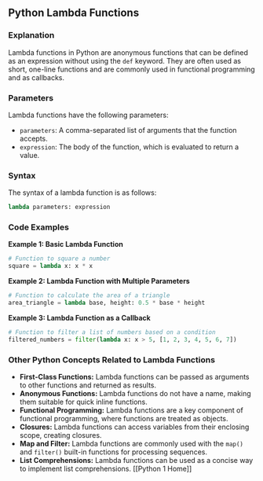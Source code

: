 ## Python Lambda Functions

### Explanation

Lambda functions in Python are anonymous functions that can be defined as an expression without using the `def` keyword. They are often used as short, one-line functions and are commonly used in functional programming and as callbacks.

### Parameters

Lambda functions have the following parameters:

* `parameters`: A comma-separated list of arguments that the function accepts.
* `expression`: The body of the function, which is evaluated to return a value.

### Syntax

The syntax of a lambda function is as follows:

```python
lambda parameters: expression
```

### Code Examples

**Example 1: Basic Lambda Function**

```python
# Function to square a number
square = lambda x: x * x
```

**Example 2: Lambda Function with Multiple Parameters**

```python
# Function to calculate the area of a triangle
area_triangle = lambda base, height: 0.5 * base * height
```

**Example 3: Lambda Function as a Callback**

```python
# Function to filter a list of numbers based on a condition
filtered_numbers = filter(lambda x: x > 5, [1, 2, 3, 4, 5, 6, 7])
```

### Other Python Concepts Related to Lambda Functions

* **First-Class Functions:** Lambda functions can be passed as arguments to other functions and returned as results.
* **Anonymous Functions:** Lambda functions do not have a name, making them suitable for quick inline functions.
* **Functional Programming:** Lambda functions are a key component of functional programming, where functions are treated as objects.
* **Closures:** Lambda functions can access variables from their enclosing scope, creating closures.
* **Map and Filter:** Lambda functions are commonly used with the `map()` and `filter()` built-in functions for processing sequences.
* **List Comprehensions:** Lambda functions can be used as a concise way to implement list comprehensions.
[[Python 1 Home]]
